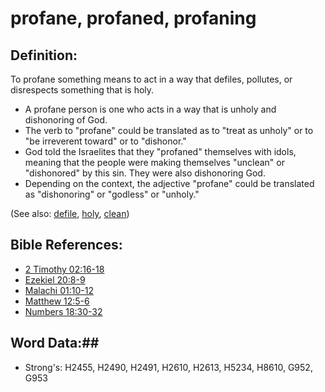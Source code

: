# profane, profaned, profaning #

## Definition: ##

To profane something means to act in a way that defiles, pollutes, or disrespects something that is holy.

* A profane person is one who acts in a way that is unholy and dishonoring of God.
* The verb to "profane" could be translated as to "treat as unholy" or to "be irreverent toward" or to "dishonor."
* God told the Israelites that they "profaned" themselves with idols, meaning that the people were making themselves "unclean" or "dishonored" by this sin. They were also dishonoring God.
* Depending on the context, the adjective "profane" could be translated as "dishonoring" or "godless" or "unholy."
 
(See also: [defile](defile.md), [holy](../kt/holy.md), [clean](../kt/clean.md))

## Bible References: ##

* [2 Timothy 02:16-18](rc://en/tn/help/2ti/02/16)
* [Ezekiel 20:8-9](rc://en/tn/help/ezk/20/08)
* [Malachi 01:10-12](rc://en/tn/help/mal/01/10)
* [Matthew 12:5-6](rc://en/tn/help/mat/12/05)
* [Numbers 18:30-32](rc://en/tn/help/num/18/30)

## Word Data:##

* Strong's: H2455, H2490, H2491, H2610, H2613, H5234, H8610, G952, G953
